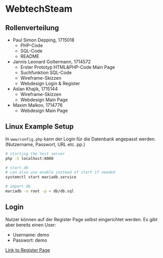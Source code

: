 # WebtechSteam

## Rollenverteilung
* Paul Simon Depping, 1715018
  * PHP-Code
  * SQL-Code
  * README
* Jannis Leonard Goltermann, 1714572
  * Erster Prototyp HTML&PHP-Code Main Page
  * Suchfunktion SQL-Code
  * Wireframe-Skizzen
  * Webdesign Login & Register
* Aslan Khajik, 1715144
  * Wireframe-Skizzen
  * Webdesign Main Page
* Maxim Malkov, 1714776
  * Webdesign Main Page

## Linux Example Setup

In `www/config.php` kann der Login für die Datenbank angepasst werden. (Nutzername, Passwort, URL etc. pp.)

```sh
# starting the test server
php -S localhost:8000

# start db
# can also use enable instead of start if needed
systemctl start mariadb.service 

# import db
mariadb -u root -p < db/db.sql
```

## Login

Nutzer können auf der Register Page selbst eingerichtet werden. Es gibt aber bereits einen User:

* Username: demo
* Passwort: demo

[Link to Register Page](http://localhost:8000/www/register.php)